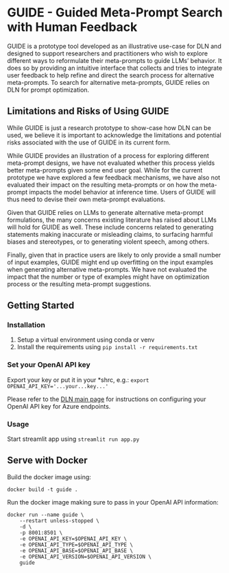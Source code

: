# GUIDE - Guided Meta-Prompt Search with Human Feedback

GUIDE is a prototype tool developed as an illustrative use-case for DLN and designed to support researchers and practitioners who wish to explore different ways to reformulate their meta-prompts to guide LLMs’ behavior.  It does so by providing an intuitive interface that collects and tries to integrate user feedback to help refine and direct the search process for alternative meta-prompts. To search for alternative meta-prompts, GUIDE relies on DLN for prompt optimization.


## Limitations and Risks of Using GUIDE

While GUIDE is just a research prototype to show-case how DLN can be used, we believe it is important to acknowledge the limitations and potential risks associated with the use of GUIDE in its current form.

 While GUIDE provides an illustration of a process for exploring different meta-prompt designs, we have not evaluated whether this process yields better meta-prompts given some end user goal. While for the current prototype we have explored a few feedback mechanisms, we have also not evaluated their impact on the resulting meta-prompts or on how the meta-prompt impacts the model behavior at inference time.  Users of GUIDE will thus need to devise their own meta-prompt evaluations.

Given that GUIDE relies on LLMs to generate alternative meta-prompt formulations, the many concerns existing literature has raised about LLMs will hold for GUIDE as well. These include concerns related to generating statements making inaccurate or misleading claims, to surfacing harmful biases and stereotypes, or to generating violent speech, among others.

Finally, given that in practice users are likely to only provide a small number of input examples, GUIDE might end up overfitting on the input examples when generating alternative meta-prompts.  We have not evaluated the impact that the number or type of examples might have on optimization process or the resulting meta-prompt suggestions.


## Getting Started

### Installation

1. Setup a virtual environment using conda or venv
2. Install the requirements using `pip install -r requirements.txt`

### Set your OpenAI API key

Export your key or put it in your *shrc, e.g.: `export OPENAI_API_KEY='...your...key...'`

Please refer to the [DLN main page](../../README.md#set-your-openai-api-key) for instructions on configuring your OpenAI API key for Azure endpoints.


### Usage

Start streamlit app using `streamlit run app.py`


## Serve with Docker

Build the docker image using:

```
docker build -t guide .
```

Run the docker image making sure to pass in your OpenAI API information:

```
docker run --name guide \
    --restart unless-stopped \
    -d \
    -p 8001:8501 \
    -e OPENAI_API_KEY=$OPENAI_API_KEY \
    -e OPENAI_API_TYPE=$OPENAI_API_TYPE \
    -e OPENAI_API_BASE=$OPENAI_API_BASE \
    -e OPENAI_API_VERSION=$OPENAI_API_VERSION \
    guide
```
